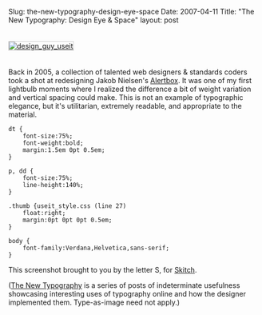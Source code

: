 Slug: the-new-typography-design-eye-space
Date: 2007-04-11
Title: "The New Typography: Design Eye & Space"
layout: post

<a href="http://www.designbyfire.com/deye_web/alertbox.htm"><img alt="design_guy_useit" class="at-xid-6a010534988cd3970b0120a5b36831970c" src="https://steveivy.typepad.com/.a/6a010534988cd3970b0120a5b36831970c-pi" style="border: 1px solid #ccc; margin: 20px 0;" /></a>

Back in 2005, a collection of talented web designers &amp; standards coders took a shot at redesigning Jakob Nielsen&#39;s [Alertbox](http://www.useit.com/alertbox/). It was one of my first lightbulb moments where I realized the difference a bit of weight variation and vertical spacing could make. This is not an example of typographic elegance, but it&#39;s utilitarian, extremely readable, and appropriate to the material.

    dt {
        font-size:75%;
        font-weight:bold;
        margin:1.5em 0pt 0.5em;
    }

    p, dd {
        font-size:75%;
        line-height:140%;
    }

    .thumb {useit_style.css (line 27)
        float:right;
        margin:0pt 0pt 0pt 0.5em;
    }

    body {
        font-family:Verdana,Helvetica,sans-serif;
    }

This screenshot brought to you by the letter S, for [Skitch](http://plasq.com/skitch).

([The New Typography](http://redmonk.net/tags/thenewtypography) is a series of posts of indeterminate usefulness showcasing interesting uses of typography online and how the designer implemented them. Type-as-image need not apply.)
